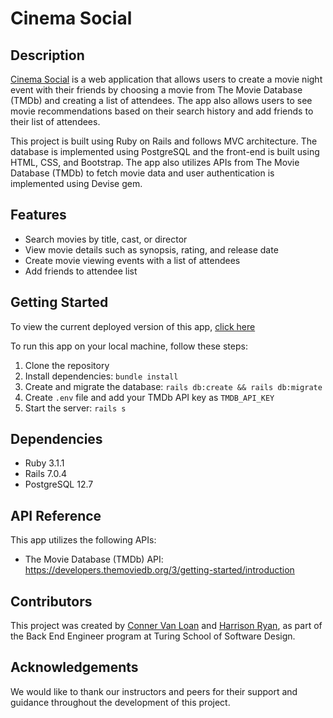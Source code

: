 # Cinema Social

## Description

[Cinema Social](https://backend.turing.edu/module3/projects/viewing_party_lite) is a web application that allows users to create a movie night event with their friends by choosing a movie from The Movie Database (TMDb) and creating a list of attendees. The app also allows users to see movie recommendations based on their search history and add friends to their list of attendees.

This project is built using Ruby on Rails and follows MVC architecture. The database is implemented using PostgreSQL and the front-end is built using HTML, CSS, and Bootstrap. The app also utilizes APIs from The Movie Database (TMDb) to fetch movie data and user authentication is implemented using Devise gem.

## Features

- Search movies by title, cast, or director
- View movie details such as synopsis, rating, and release date
- Create movie viewing events with a list of attendees
- Add friends to attendee list

## Getting Started

To view the current deployed version of this app, [click here](https://viewingparty.herokuapp.com/)

To run this app on your local machine, follow these steps:

1. Clone the repository
2. Install dependencies: `bundle install`
3. Create and migrate the database: `rails db:create && rails db:migrate`
4. Create `.env` file and add your TMDb API key as `TMDB_API_KEY`
5. Start the server: `rails s`

## Dependencies

- Ruby 3.1.1
- Rails 7.0.4
- PostgreSQL 12.7

## API Reference

This app utilizes the following APIs:

- The Movie Database (TMDb) API: https://developers.themoviedb.org/3/getting-started/introduction

## Contributors

This project was created by [Conner Van Loan](https://github.com/C-V-L) and [Harrison Ryan](https://github.com/hwryan12), as part of the Back End Engineer program at Turing School of Software Design. 

## Acknowledgements

We would like to thank our instructors and peers for their support and guidance throughout the development of this project.
